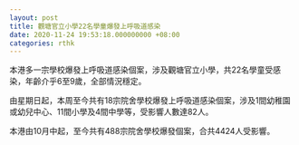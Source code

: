 ```yaml
---
layout: post
title: 觀塘官立小學22名學童爆發上呼吸道感染
date: 2020-11-24 19:53:18.000000000 +08:00
categories: rthk
---
```


本港多一宗學校爆發上呼吸道感染個案，涉及觀塘官立小學，共22名學童受感染，年齡介乎6至9歲，全部情況穩定。

由星期日起，本周至今共有18宗院舍學校爆發上呼吸道感染個案，涉及1間幼稚園或幼兒中心、11間小學及4間中學等，受影響人數達82人。

本港由10月中起，至今共有488宗院舍學校爆發個案，合共4424人受影響。
